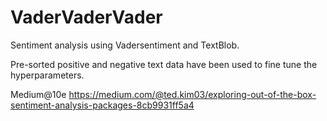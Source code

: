 # VaderVaderVader
Sentiment analysis using Vadersentiment and TextBlob.

Pre-sorted positive and negative text data have been used to fine tune the hyperparameters.

Medium@10e
https://medium.com/@ted.kim03/exploring-out-of-the-box-sentiment-analysis-packages-8cb9931ff5a4
